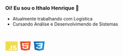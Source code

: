 ### Oi! Eu sou o Ithalo Henrique 👋

- Atualmente trabalhando com Logística
- Cursando Análise e Desenvolvimendo de Sistemas

##

<div style="display: inline_block"><br>
  <img align="center" alt="Ithalo-Js" height="30" width="40" src="https://raw.githubusercontent.com/devicons/devicon/master/icons/javascript/javascript-plain.svg">
  <img align="center" alt="Ithalo-HTML" height="30" width="40" src="https://raw.githubusercontent.com/devicons/devicon/master/icons/html5/html5-original.svg">
  <img align="center" alt="Ithalo-CSS" height="30" width="40" src="https://raw.githubusercontent.com/devicons/devicon/master/icons/css3/css3-original.svg">
</div>




